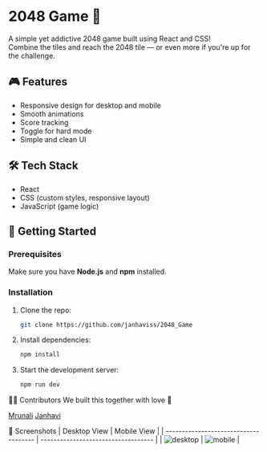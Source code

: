 # 2048 Game 🧩

A simple yet addictive 2048 game built using React and CSS!  
Combine the tiles and reach the 2048 tile — or even more if you're up for the challenge.

## 🎮 Features

- Responsive design for desktop and mobile
- Smooth animations
- Score tracking
- Toggle for hard mode
- Simple and clean UI

## 🛠️ Tech Stack

- React
- CSS (custom styles, responsive layout)
- JavaScript (game logic)

## 🚀 Getting Started

### Prerequisites

Make sure you have **Node.js** and **npm** installed.

### Installation

1. Clone the repo:
   ```bash
   git clone https://github.com/janhaviss/2048_Game

2. Install dependencies:
   
     ```bash
     npm install

3. Start the development server:
     ```bash
     npm run dev

🧑‍💻 Contributors
We built this together with love 💖

[Mrunali](https://github.com/mruna18)
[Janhavi](https://github.com/janhaviss)


📸 Screenshots
| Desktop View                          | Mobile View                         |
| ------------------------------------- | ----------------------------------- |
| ![desktop](2048_game/src/assets/desktop_view.png) | ![mobile](2048_game/src/assets/mobile.jpeg) |

